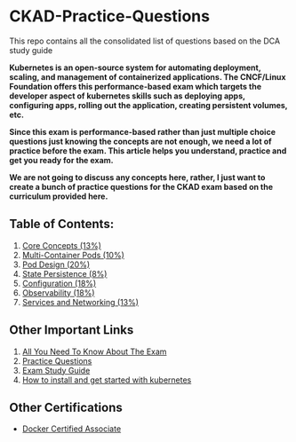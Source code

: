 # CKAD-Practice-Questions

This repo contains all the consolidated list of questions based on the DCA study guide

**Kubernetes is an open-source system for automating deployment, scaling, and management of containerized applications. The CNCF/Linux Foundation offers this performance-based exam which targets the developer aspect of kubernetes skills such as deploying apps, configuring apps, rolling out the application, creating persistent volumes, etc.**

**Since this exam is performance-based rather than just multiple choice questions just knowing the concepts are not enough, we need a lot of practice before the exam. This article helps you understand, practice and get you ready for the exam.**

**We are not going to discuss any concepts here, rather, I just want to create a bunch of practice questions for the CKAD exam based on the curriculum provided here.**


## Table of Contents:
1. [Core Concepts (13%)](https://github.com/thanhnbt/CKAD-Practice-Questions/blob/master/core-concepts.md)
2. [Multi-Container Pods (10%)](https://github.com/thanhnbt/CKAD-Practice-Questions/blob/master/multi-container-pod.md)
3. [Pod Design (20%)](https://github.com/thanhnbt/CKAD-Practice-Questions/blob/master/pod-design.md)
4. [State Persistence (8%)](https://github.com/thanhnbt/CKAD-Practice-Questions/blob/master/state-persistence.md)
5. [Configuration (18%)](https://github.com/thanhnbt/CKAD-Practice-Questions/blob/master/configuration.md)
6. [Observability (18%)](https://github.com/thanhnbt/CKAD-Practice-Questions/blob/master/observability.md)
7. [Services and Networking (13%)](https://github.com/thanhnbt/CKAD-Practice-Questions/blob/master/services-and-networking.md)


## Other Important Links
1. [All You Need To Know About The Exam](https://medium.com/bb-tutorials-and-thoughts/how-to-pass-the-certified-kubernetes-application-developer-ckad-exam-503e9562d022)
2. [Practice Questions](https://medium.com/bb-tutorials-and-thoughts/practice-enough-with-these-questions-for-the-ckad-exam-2f42d1228552)
3. [Exam Study Guide](https://github.com/cncf/curriculum/blob/master/CKAD_Curriculum_V1.15.0.pdf)
4. [How to install and get started with kubernetes](https://medium.com/bb-tutorials-and-thoughts/how-to-get-started-with-kubernetes-e06ea82d23b)


## Other Certifications
* [Docker Certified Associate](https://github.com/bbachi/DCA-Practice-Questions)
